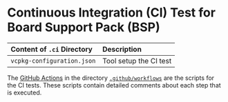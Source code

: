# Continuous Integration (CI) Test for Board Support Pack (BSP)

Content of `.ci` Directory   | Description
:----------------------------|:-----------------
`vcpkg-configuration.json`   | Tool setup the CI test

The [GitHub Actions](https://github.com/Open-CMSIS-Pack/ST_NUCLEO-F401RE_BSP/tree/main/README.md#github-actions) in the directory [`.github/workflows`](https://github.com/Open-CMSIS-Pack/ST_NUCLEO-F401RE_BSP/tree/main/.github/workflows) are the scripts for the CI tests. These scripts contain detailed comments about each step that is executed.
